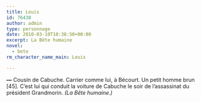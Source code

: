 ```yaml
---
title: Louis
id: 76438
author: admin
type: personnage
date: 2010-03-10T10:38:50+00:00
excerpt: La Bête humaine
novel:
  - bete
rm_character_name_main: Louis

---
```

**—** Cousin de Cabuche. Carrier comme lui, à Bécourt. Un petit homme brun [45]_._ C&rsquo;est lui qui conduit la voiture de Cabuche le soir de l&rsquo;assassinat du président Grandmorin. _(La Bête humaine.)_